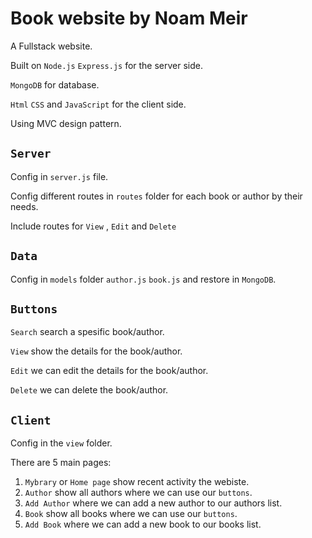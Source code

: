 # Book website by Noam Meir

A Fullstack website.

Built on `Node.js` `Express.js` for the server side.

`MongoDB` for database.

`Html` `CSS` and `JavaScript` for the client side.

Using MVC design pattern. 

## `Server`

Config in `server.js` file.

Config different routes in `routes` folder for each book or author by their needs.

Include routes for `View` , `Edit` and `Delete`

## `Data`

Config in `models` folder `author.js` `book.js` and restore in `MongoDB`.

## `Buttons`

`Search` search a spesific book/author.

`View` show the details for the book/author.

`Edit` we can edit the details for the book/author.

`Delete` we can delete the book/author.

## `Client`

Config in the `view` folder.

There are 5 main pages:
1) `Mybrary` or `Home page` show recent activity the webiste.
2) `Author` show all authors where we can use our `buttons`.
3) `Add Author` where we can add a new author to our authors list.
4) `Book` show all books where we can use our `buttons`.
5) `Add Book` where we can add a new book to our books list.
